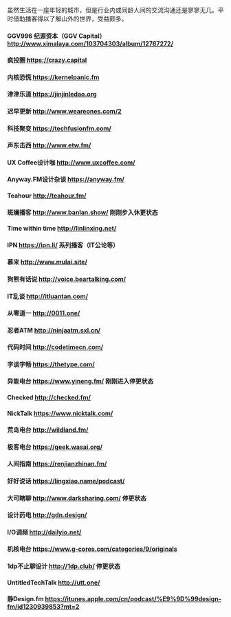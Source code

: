 虽然生活在一座年轻的城市，但是行业内或同龄人间的交流沟通还是寥寥无几。平时借助播客得以了解山外的世界，受益颇多。
#### GGV996 纪源资本（GGV Capital）http://www.ximalaya.com/103704303/album/12767272/
#### 疯投圈 https://crazy.capital
#### 内核恐慌 https://kernelpanic.fm
#### 津津乐道 https://jinjinledao.org
#### 迟早更新 http://www.weareones.com/2
#### 科技聚变 https://techfusionfm.com/
#### 声东击西 http://www.etw.fm/
#### UX Coffee设计咖 http://www.uxcoffee.com/
#### Anyway.FM设计杂谈 https://anyway.fm/
#### Teahour http://teahour.fm/
#### 斑斓播客 http://www.banlan.show/ 刚刚步入休更状态
#### Time within time http://linlinxing.net/
#### IPN https://ipn.li/ 系列播客（IT公论等）
#### 慕来 http://www.mulai.site/
#### 狗熊有话说 http://voice.beartalking.com/
#### IT乱谈 http://itluantan.com/
#### 从零道一 http://0011.one/
#### 忍者ATM http://ninjaatm.sxl.cn/
#### 代码时间 http://codetimecn.com/
#### 字谈字畅 https://thetype.com/
#### 异能电台 https://www.yineng.fm/ 刚刚进入停更状态
#### Checked http://checked.fm/
#### NickTalk https://www.nicktalk.com/
#### 荒岛电台 http://wildland.fm/
#### 极客电台 https://geek.wasai.org/
#### 人间指南 https://renjianzhinan.fm/
#### 好好说话 https://lingxiao.name/podcast/
#### 大可瞎聊 http://www.darksharing.com/ 停更状态
#### 设计药电 http://gdn.design/
#### I/O调频 http://dailyio.net/
#### 机核电台 https://www.g-cores.com/categories/9/originals
#### 1dp不止聊设计 http://1dp.club/ 停更状态
#### UntitledTechTalk http://utt.one/
#### 静Design.fm https://itunes.apple.com/cn/podcast/%E9%9D%99design-fm/id1230939853?mt=2
